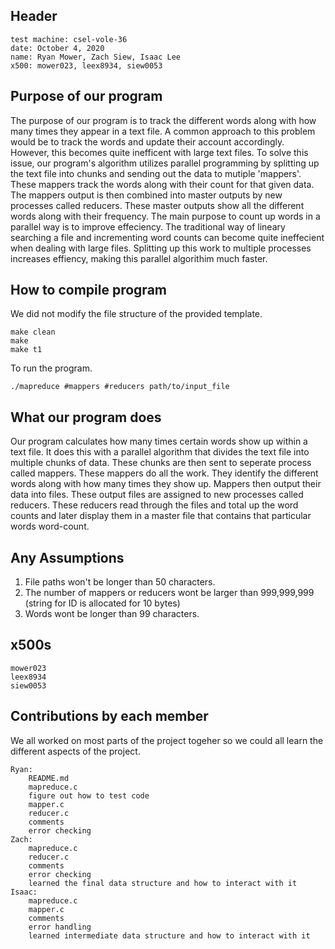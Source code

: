 ## Header
```
test machine: csel-vole-36 
date: October 4, 2020
name: Ryan Mower, Zach Siew, Isaac Lee
x500: mower023, leex8934, siew0053
```


## Purpose of our program
The purpose of our program is to track the different words along with how many times they appear in a text file. A common approach to this problem would be
to track the words and update their account accordingly. However, this becomes quite inefficent with large text files. To solve this issue, our program's
algorithm utilizes parallel programming by splitting up the text file into chunks and sending out the data to mutiple 'mappers'. These mappers track the words
along with their count for that given data. The mappers output is then combined into master outputs by new processes called reducers. These master outputs show 
all the different words along with their frequency. The main purpose to count up words in a parallel way is to improve effeciency. The traditional way
of lineary searching a file and incrementing word counts can become quite ineffecient when dealing with large files. Splitting up this work to multiple processes 
increases effiency, making this parallel algorithim much faster. 

## How to compile program
We did not modify the file structure of the provided template.
```
make clean
make
make t1
```

To run the program.
```
./mapreduce #mappers #reducers path/to/input_file
```

## What our program does
Our program calculates how many times certain words show up within a text file. It does this with a parallel algorithm that divides the text file into multiple
chunks of data. These chunks are then sent to seperate process called mappers. These mappers do all the work. They identify the different words along with 
how many times they show up. Mappers then output their data into files. These output files are assigned to new processes called reducers. These reducers 
read through the files and total up the word counts and later display them in a master file that contains that particular words word-count. 


## Any Assumptions
1. File paths won't be longer than 50 characters.
2. The number of mappers or reducers wont be larger than 999,999,999 (string for ID is allocated for 10 bytes)
3. Words wont be longer than 99 characters.

## x500s
```
mower023
leex8934
siew0053
```

## Contributions by each member
We all worked on most parts of the project togeher so we could all learn the different aspects of the project. 
```
Ryan:
	README.md
	mapreduce.c
	figure out how to test code
	mapper.c
	reducer.c
	comments
	error checking
Zach:
	mapreduce.c
	reducer.c
	comments
	error checking
	learned the final data structure and how to interact with it
Isaac:
	mapreduce.c
	mapper.c
	comments
	error handling
	learned intermediate data structure and how to interact with it
